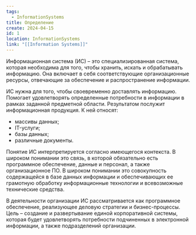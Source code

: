 ```yaml
---
tags:
  - InformationSystems
title: Определение
create: 2024-04-15
id: 1
location: InformationSystems
link: "[[Information Systems]]"
---
```


Информационная система (ИС) – это специализированная система, которая необходима для того, чтобы хранить, искать и обрабатывать информацию. Она включает в себя соответствующие организационные ресурсы, отвечающие за обеспечение и распространение информации.

ИС нужна для того, чтобы своевременно доставлять информацию. Помогает удовлетворять определенные потребности в информации в рамках заданной предметной области. Результатом послужит информационная продукция. К ней относят:

- массивы данных;
- IT-услуги;
- базы данных;
- различные документы.

Понятие ИС интерпретируется согласно имеющегося контекста. В широком понимании это связь, в которой обязательно есть программное обеспечение, данные и персонал, а также организационное ПО. В широком понимании это совокупность содержащейся в базе данных информации и обеспечивающих ее грамотную обработку информационные технологии и всевозможные технические средства.

В деятельности организации ИС рассматривается как программное обеспечение, реализующее деловую стратегии и бизнес-процессы. Цель – создание и развертывание единой корпоративной системы, которая будет удовлетворять потребности подчиненных в электронной информации, а также подразделений организации.
